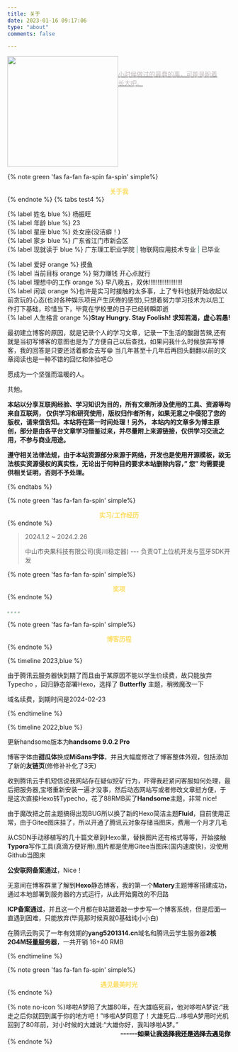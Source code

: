 ```yaml
---
title: 关于
date: 2023-01-16 09:17:06
type: "about"
comments: false

---
```


<a class="light-link" data-fancybox="gallery" no-pjax="" data-type="image" data-caption="" href="https://image-1309791158.cos.ap-guangzhou.myqcloud.com/其他/cyx999y.png" style="pointer-events: none;">
<img src="https://image-1309791158.cos.ap-guangzhou.myqcloud.com/其他/cyx999y.png" style="width: 250px;pointer-events: none;float: left;"><p style="padding: 30px;color: #a79f9fb5;">小时候做过的最蠢的事，可能是盼着长大吧。</p>
</a><div style="clear:both;"></div>

{% note green 'fas fa-fan fa-spin fa-spin' simple%}<center style="    color: #fddd61;text-align: center;font-weight: 600;">关于我</center>{% endnote %}
{% tabs test4 %}

<!-- tab 我的信息 -->

{% label 姓名 blue %} 杨振旺<br>{% label 年龄 blue %} 23<br>{% label 星座 blue %} 处女座(没洁癖！)<br>{% label 家乡 blue %} 广东省江门市新会区<br>{% label 现就读于 blue %} 广东理工职业学院<span style="color: #2d7f70;"> | </span>物联网应用技术专业<span style="color: #2d7f70;"> | </span>已毕业<br>

<!-- endtab -->

<!-- tab 生活方式 -->

{% label 爱好 orange %} 摸鱼<br>{% label 当前目标 orange %} 努力赚钱 开心点就行<br>{% label 理想中的工作 orange %} 早八晚五，双休!!!!!!!!!!!!!!!!!!!<br>{% label 闲谈 orange %}也许是实习时接触的太多事，上了专科也就开始收起以前贪玩的心态(也对各种娱乐项目产生厌倦的感觉),只想着努力学习技术为以后工作打下基础，珍惜当下，毕竟在学校里的日子已经转瞬即逝<br>{% label 人生格言 orange %}**Stay Hungry. Stay Foolish! 求知若渴，虚心若愚!**

<!-- endtab -->

<!-- tab 博客初衷 -->

<p>最初建立博客的原因，就是记录个人的学习文章，记录一下生活的酸甜苦辣,还有就是当初写博客的意图也是为了方便自己以后查找，如果问我什么时候放弃写博客，我的回答是只要还活着都会去写😁 当几年甚至十几年后再回头翻翻以前的文章阅读也是一种不错的回忆和体验吧😉</p>
<p>愿成为一个坚强而温暖的人。</p>
<p>共勉。</p>

<!-- endtab -->

<!-- tab 免责声明 -->

**本站以分享互联网经验、学习知识为目的，所有文章所涉及使用的工具、资源等均来自互联网， 仅供学习和研究使用，版权归作者所有，如果无意之中侵犯了您的版权，请来信告知。本站将在第一时间处理！另外， 本站内的文章多为博主原创，部分是由各平台文章学习借鉴过来，并尽量附上来源链接，仅供学习交流之用，不参与商业用途。**

**遵守相关法律法规，由于本站资源部分来源于网络，开发也是使用开源模板，故无法核实资源侵权的真实性，无论出于何种目的要求本站删除内容，” 您” 均需要提供相关证明，否则不予处理。**

<!-- endtab -->

{% endtabs %}

{% note green 'fas fa-fan fa-spin' simple%}<center style="    color: #fddd61;text-align: center;font-weight: 600;">实习/工作经历</center>{% endnote %}

> 2024.1.2 ~ 2024.2.26
>
> 中山市央果科技有限公司(奥川稳定器)  --- 负责QT上位机开发与蓝牙SDK开发



{% note green 'fas fa-fan fa-spin' simple%}<center style="color: #fddd61;text-align: center;font-weight: 600;">奖项</center>{% endnote %}

<img src="https://image-1309791158.cos.ap-guangzhou.myqcloud.com/其他/微信图片_20230923080413.webp" style="zoom:25%;" />

<img src="https://image-1309791158.cos.ap-guangzhou.myqcloud.com/其他/杨振旺_121403267.webp" style="zoom: 25%;" />

<img src="https://image-1309791158.cos.ap-guangzhou.myqcloud.com/其他/圆梦杯初赛_页面_1.webp" style="zoom:25%;" />

<img src="https://image-1309791158.cos.ap-guangzhou.myqcloud.com/其他/圆梦杯.webp" style="zoom: 25%;" />




{% note green 'fas fa-fan fa-spin' simple%}<center style="color: #fddd61;text-align: center;font-weight: 600;">博客历程</center>{% endnote %}

{% timeline 2023,blue %}

<!-- timeline 01-20 -->
由于腾讯云服务器快到期了而且由于某原因不能以学生价续费，故只能放弃Typecho ，回归静态部署Hexo，选择了 **Butterfly** 主题，稍微魔改一下
<!-- endtimeline -->

<!-- timeline 01-08 -->
域名续费，到期时间是2024-02-23
<!-- endtimeline -->

{% endtimeline %}

{% timeline 2022,blue %}

<!-- timeline 11-21 -->
更新handsome版本为**handsome 9.0.2 Pro**
<!-- endtimeline -->

<!-- timeline 10-06 -->
博客字体由**甜瓜体**换成**MiSans字体**，并且大幅度修改了博客整体外观，包括添加了新的**友链页**(修修补补化了3天)
<!-- endtimeline -->

<!-- timeline 06-27 -->
收到腾讯云手机短信说我网站存在疑似挖矿行为，吓得我赶紧问客服如何处理，最后把服务器,宝塔重新安装一遍才没事，然后动态网站写或者修改文章挺方便，于是这次直接Hexo转Typecho，花了88RMB买了**Handsome**主题，非常 nice!
<!-- endtimeline -->

<!-- timeline 04-11 -->
由于魔改把之前主题搞得出现BUG所以换了新的Hexo简洁主题**Fluid**，目前使用正常，由于Gitee图床挂了，所以开通了腾讯云对象存储当图床，费用一个月才几毛
<!-- endtimeline -->

<!-- timeline 03-17 -->
从CSDN手动移植写的几十篇文章到Hexo里，替换图片还有格式等等，开始接触**Typora**写作工具(真滴方便好用),图片都是使用Gitee当图床(国内速度快)，没使用Github当图床
<!-- endtimeline -->

<!-- timeline 03-15 -->
**公安联网备案通过**，Nice！
<!-- endtimeline -->

<!-- timeline 03-14 -->
无意间在博客群里了解到**Hexo**静态博客，我的第一个**Matery**主题博客搭建成功，通过本地部署到服务器的方式运行，从此开始魔改的不归路
<!-- endtimeline -->

<!-- timeline 03-10 -->
**ICP备案通过**，并且这一个月都在B站跟着敲一步步写一个博客系统，但是后面一直遇到困难，只能放弃(毕竟那时候真就0基础纯小小白)
<!-- endtimeline -->

<!-- timeline 02-23 -->
在腾讯云购买了一年有效期的**yang5201314.cn**域名和腾讯云学生服务器**2核2G4M轻量服务器**，一共开销 16+40 RMB
<!-- endtimeline -->

{% endtimeline %}





{% note green 'fas fa-fan fa-spin' simple%}<center style="    color: #fddd61;text-align: center;font-weight: 600;">遇见最美时光</center>{% endnote %}

{% note no-icon %}哆啦A梦陪了大雄80年，在大雄临死前，他对哆啦A梦说:“我走之后你就回到属于你的地方吧！”哆啦A梦同意了！大雄死后…哆啦A梦用时光机回到了80年前，对小时候的大雄说:“大雄你好，我叫哆啦A梦。”<br><span style="text-align: right;-webkit-text-stroke-width: medium;display: block;">------如果让我选择我还是选择去遇见你</span>{% endnote %}